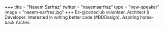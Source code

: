 +++
title = "Naeem Sarfraz"
twitter = "naeemsarfraz"
type = "new-speaker"
image = "naeem-sarfraz.jpg"
+++
Ex-@codeclub volunteer. Architect & Developer. Interested in writing better code (#DDDesign). Aspiring horse-back Archer.